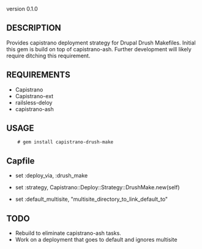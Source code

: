 version 0.1.0

## DESCRIPTION

Provides capistrano deployment strategy for Drupal Drush Makefiles.  Initial
this gem is build on top of capistrano-ash.  Further development will likely
require ditching this requirement.

## REQUIREMENTS

* Capistrano 
* Capistrano-ext
* railsless-deloy
* capistrano-ash

## USAGE

        # gem install capistrano-drush-make

## Capfile

* set :deploy_via, :drush_make
* set :strategy, Capistrano::Deploy::Strategy::DrushMake.new(self)

* set :default_multisite, "multisite_directory_to_link_default_to"


## TODO

* Rebuild to eliminate capistrano-ash tasks.
* Work on a deployment that goes to default and ignores multisite
